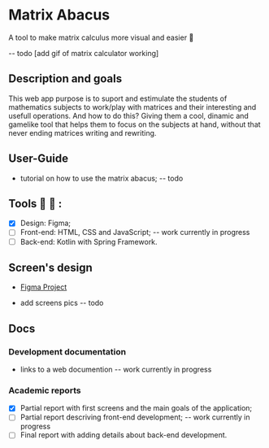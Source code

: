 # Matrix Abacus
A tool to make matrix calculus more visual and easier :abacus:

-- todo [add gif of matrix calculator working]

## Description and goals
This web app purpose is to suport and estimulate the students of mathematics subjects to work/play with matrices and their interesting and usefull operations. And how to do this? Giving them a cool, dinamic and gamelike tool that helps them to focus on the subjects at hand, without that never ending matrices writing and rewriting.   


## User-Guide
- tutorial on how to use the matrix abacus; -- todo

## Tools :wrench: :toolbox: :
- [X] Design: Figma;
- [ ] Front-end: HTML, CSS and JavaScript; -- work currently in progress
- [ ] Back-end: Kotlin with Spring Framework.

## Screen's design
-  [Figma Project](https://www.figma.com/file/jVJbsLhrX9q2V7FhVOsOks/Matrix-Abacus?type=design&node-id=0%3A1&mode=design&t=mQp1j4m9t0UD5Aec-1)

- add screens pics -- todo 

## Docs

### Development documentation
- links to a web documention -- work currently in progress


### Academic reports
- [x] Partial report with first screens and the main goals of the application;
- [ ] Partial report descriving front-end development; -- work currently in progress
- [ ] Final report with adding details about back-end development.
